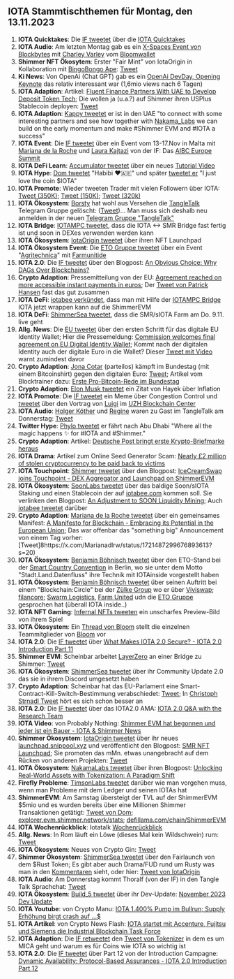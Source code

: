 ## IOTA Stammtischthemen für Montag, den 13.11.2023

1. **IOTA Quicktakes**: Die [IF tweetet](https://x.com/iota/status/1721467589249962452?s=20) über die [IOTA Quicktakes](https://twitter.com/i/status/1721467589249962452)
2. **IOTA Audio**: Am letzten Montag gab es ein [X-Spaces Event von Blockbytes](https://x.com/blockbytescom/status/1721543113926156762?s=20) mit [Charley Varley](https://twitter.com/c_varley) vom [Bloomwallet](https://twitter.com/bloomwalletio)
3. **Shimmer NFT Ökosytem**: Erster "Fair Mint" von IotaOrigin in Kollaboration mit [BingoBongo Ape](https://twitter.com/bingobongo_ape): [Tweet](https://x.com/origin_iota/status/1721826612398772272?s=20)
4. **Ki News**: Von OpenAi (Chat GPT) gab es ein [OpenAi DevDay, Opening Keynote](youtube.com/watch?v=U9mJuUkhUzk) das relativ interessant war (1,6mio views nach 6 Tagen)
5. **IOTA Adaption**: Artikel: [Fluent Finance Partners With UAE to Develop Deposit Token Tech](https://news.bitcoin.com/fluent-finance-partners-with-uae-to-develop-deposit-token-tech/?utm_source=news&utm_medium=social_shares&utm_campaign=news_article_social_shares); Die wollen ja (u.a.?) auf Shimmer ihren USPlus Stablecoin deployen: [Tweet](https://x.com/FluentDAO/status/1713966458433130794?s=20)
6. **IOTA Adaption**: [Kappy tweetet](https://x.com/Rob_Daykin/status/1721833345091264746?s=20) er ist in den UAE "to connect with some interesting partners and see how together with [Nakama_Labs](https://twitter.com/Nakama_Labs) we can build on the early momentum and make #Shimmer EVM and #IOTA a success"
7. **IOTA Event**: Die [IF tweetet](https://x.com/iota/status/1721844950784991358?s=20) über ein Event vom 13-17.Nov in Malta mit [Mariana de la Roche](https://twitter.com/Marianadlrw) und [Laura Kajtazi](https://twitter.com/LauraKajtazi1) von der IF: Das [AIBC Europe Summit](https://sigmamalta.events/aibc-europe-2023)
8. **IOTA DeFi Learn**: [Accumulator tweetet](https://x.com/ACCU_DeFi/status/1721859087673995766?s=20) über ein neues [Tutorial Video](https://www.youtube.com/embed/HsZFhF8yUSQ?autoplay=1&auto_play=true)
9. **IOTA Hype**: [Dom tweetet](https://x.com/DomSchiener/status/1721959562461204602?s=20) "Habibi ❤️🇦🇪" und später [tweetet er](https://x.com/DomSchiener/status/1721968387113271782?s=20) "I just love the coin $IOTA"
10. **IOTA Promote**: Wieder tweeten Trader mit vielen Followern über IOTA: [Tweet (350K)](https://x.com/DaanCrypto/status/1721807952796069892?s=20); [Tweet (150K)](https://x.com/OldMannCrypto/status/1721875818585223525?s=20); [Tweet (320k)](https://x.com/eliz883/status/1721952376720912752?s=20)
11. **IOTA Ökosystem**: [Borsty](https://twitter.com/Borsty_1) hat wohl aus Versehen die [TangleTalk](https://twitter.com/tangle_talk) Telegram Gruppe gelöscht: ([Tweet](https://x.com/tangle_talk/status/1722173332018110949?s=20))... Man muss sich deshalb neu anmelden in der neuen [Telegram Gruppe "TangleTalk"](https://t.me/TangleTalk)
12. **IOTA Bridge**: [IOTAMPC tweetet](https://x.com/iotampc/status/1722177284180943324?s=20), dass die IOTA <-> SMR Bridge fast fertig ist und soon in DEXes verwenden werden kann
13. **IOTA Ökosystem**: [IotaOrigin tweetet](https://x.com/origin_iota/status/1722206053612589447?s=20) über ihren NFT Launchpad
14. **IOTA Ökosystem Event**: Die [ETO Gruppe tweetet](https://x.com/EtoGruppe/status/1722230517616259143?s=20) über ein Event "[Agritechnica](https://twitter.com/AGRITECHNICA)" mit [Farmunitide](https://twitter.com/farmunited_GmbH) 
15. **IOTA 2.0**: Die [IF tweetet](https://x.com/iota/status/1722252641382912179?s=20) über den Blogpost: [An Obvious Choice: Why DAGs Over Blockchains?](https://blog.iota.org/dags-over-blockchains-iota20/)
16. **Crypto Adaption**: Pressemitteilung von der EU: [Agreement reached on more accessible instant payments in euros](https://www.europarl.europa.eu/news/en/press-room/20231031IPR08706/agreement-reached-on-more-accessible-instant-payments-in-euros); Der [Tweet von Patrick Hansen](https://x.com/paddi_hansen/status/1722269443060068566?s=20) fast das gut zusammen
17. **IOTA DeFi**: [iotabee verkündet](https://x.com/iotabee/status/1722276602745381101?s=20), dass man mit Hilfe der [IOTAMPC Bridge](https://twitter.com/iotampc) IOTA jetzt wrappen kann auf die ShimmerEVM
18. **IOTA DeFi**: [ShimmerSea tweetet](https://x.com/ShimmerSeaDEX/status/1722299971733422160?s=20), dass die SMR/sIOTA Farm am Do. 9.11. live geht
19. **Allg. News**: Die [EU tweetet](https://x.com/DigitalEU/status/1722287408119480853?s=20) über den ersten Schritt für das digitale EU Identity Wallet; Hier die Pressemeldung: [Commission welcomes final agreement on EU Digital Identity Wallet](https://ec.europa.eu/commission/presscorner/detail/en/ip_23_5651); Kommt nach der digitalen Identity auch der digitale Euro in die Wallet? Dieser [Tweet mit Video](https://x.com/BitcoinJoker42/status/1722403157118992464?s=20) warnt zumindest davor
20. **Crypto Adaption**: [Jona Cotar](https://twitter.com/JoanaCotar) (parteilos) kämpft im Bundestag (mit einem Bitcoinshirt) gegen den digitalen Euro: [Tweet](https://x.com/spikychill/status/1722355839954997427?s=20); Artikel vom Blocktrainer dazu: [Erste Pro-Bitcoin-Rede im Bundestag](https://www.blocktrainer.de/erste-pro-bitcoin-rede-im-bundestag/)
21. **Crypto Adaption**: [Elon Musk tweetet](https://x.com/elonmusk/status/1722453422866096593?s=20) ein Zitat von Hayek über Inflation
22. **IOTA Promote**: Die [IF tweetet](https://x.com/iota/status/1722516274863841281?s=20) ein Meme über Congestion Control und [tweetet](https://x.com/iota/status/1722516266055774368?s=20) über den Vortrag von [Luigi](https://twitter.com/VekkioKonio) im [UZH Blockchain Center](https://twitter.com/uzh_blockchain)
23. **IOTA Audio**: [Holger Köther](https://twitter.com/HolgerKoether) und [Regine](https://twitter.com/Energine) waren zu Gast im TangleTalk am Donnerstag: [Tweet](https://x.com/tangle_talk/status/1722566442028073389?s=20)
24. **Twitter Hype**: [Phylo tweetet](https://x.com/PhyloIota/status/1722580906014343270?s=20) er fährt nach Abu Dhabi "Where all the magic happens ✨ for #IOTA and #Shimmer."
25. **Crypto Adaption**: Artikel: [Deutsche Post bringt erste Krypto-Briefmarke heraus](https://de.cointelegraph.com/news/deutsche-post-issues-its-first-nft-stamp)
26. **IOTA Drama**: Artikel zum Online Seed Generator Scam: [Nearly £2 million of stolen cryptocurrency to be paid back to victims](https://serocu.police.uk/nearly-2-million-of-stolen-cryptocurrency-to-be-paid-back-to-victims/)
27. **IOTA Touchpoint**: [Shimmer tweetet](https://x.com/shimmernet/status/1722646156029681866?s=20) über den Blogpost: [IceCreamSwap joins Touchpoint - DEX Aggregator and Launchpad on ShimmerEVM](https://blog.shimmer.network/icecreamswap-joins-touchpoint/)
28. **IOTA Ökosystem**: [SoonLabs tweetet](https://x.com/soon_labs/status/1722720818151805374?s=20) über das baldige Soon/sIOTA Staking und einen Stablecoin der auf [iotabee.com](iotabee.com) kommen soll. Sie verlinken den Blogpost: [An Adjustment to SOON Liquidity Mining](https://soonlabs.medium.com/an-adjustment-to-soon-liquidity-mining-a266d103213c); Auch [iotabee tweetet](https://x.com/iotabee/status/1722809089464713700?s=20) darüber
29. **Crypto Adaption**: [Mariana de la Roche tweetet](https://x.com/Marianadlrw/status/1722662574418714634?s=20) über ein gemeinsames Manifest: [A Manifesto for Blockchain - Embracing its Potential in the European Union](https://pact.social/m/kjzl6kcym7w8yaabd4elagu1aioocz9p4qjd9h6e3tdmmhwot1tw3gmntwqeys3); Das war offenbar das "something big" Announcement von einem Tag vorher: [Tweet]8https://x.com/Marianadlrw/status/1721487299676893613?s=20)
30. **IOTA Ökosystem**: [Benjamin Böhnisch tweetet](https://x.com/BenBoenisch/status/1722689826422505833?s=20) über den ETO-Stand bei der [Smart Country Convention](https://twitter.com/SmartCountryCon) in Berlin, wo sie unter dem Motto "Stadt.Land.Datenfluss" ihre Technik mit IOTAinside vorgestellt haben
31. **IOTA Ökosystem**: [Benjamin Böhnisch tweetet](https://x.com/BenBoenisch/status/1722692992253808675?s=20) über seinen Auftritt bei einem "Blockchain:Circle" bei der [Zülke Group](https://twitter.com/zuehlke_group) wo er über [Viviswap](https://twitter.com/viviswapcom); [filancore](https://twitter.com/FilancoreGmbH); [Swarm Logistics](https://twitter.com/SwarmLogistics), [Farm United](https://twitter.com/farmunited_GmbH) udn die [ETO Gruppe](https://twitter.com/EtoGruppe) gesprochen hat (überall IOTA inside..)
32. **IOTA NFT Gaming**: [Infernal NFTs tweeten](https://x.com/InfernalNFTs/status/1722643090630967670?s=20) ein unscharfes Preview-Bild von ihrem Spiel
33. **IOTA Ökosystem**: Ein [Thread von Bloom](https://twitter.com/bloomwalletio/status/1722690945055899913) stellt die einzelnen Teammitglieder von [Bloom](https://twitter.com/bloomwalletio) vor
34. **IOTA 2.0**: Die [IF tweetet](https://x.com/iota/status/1722977415851278648?s=20) über [What Makes IOTA 2.0 Secure? - IOTA 2.0 Introduction Part 11](https://blog.iota.org/what-makes-iota-2-0-secure/)
35. **Shimmer EVM**: Scheinbar arbeitet [LayerZero](https://layerzero.network/) an einer Bridge zu Shimmer: [Tweet](https://x.com/_JeffR/status/1723019274510639460?s=20)
36. **IOTA Ökosystem**: [ShimmerSea tweetet](https://x.com/ShimmerSeaDEX/status/1723256518106071054?s=20) über ihr Community Update 2.0 das sie in ihrem Discord umgesetzt haben
37. **Crypto Adaption**: Scheinbar hat das EU-Parlament eine Smart-Contract-Kill-Switch-Bestimmung verabschiedet: [Tweet](https://x.com/TheRobynHD/status/1722645631204725081?s=20); In [Christoph Strnadl Tweet](https://x.com/archimate/status/1723699686035345690?s=20) hört es sich schon besser an
38. **IOTA 2.0**: Die [IF tweetet](https://x.com/iota/status/1723022717710893088?s=20) über das IOTA2.0 AMA: [IOTA 2.0 Q&A with the Research Team](https://www.youtube.com/watch?v=gy08jK3lqx4)
39. **IOTA Video**: von Probably Nothing: [Shimmer EVM hat begonnen und jeder ist ein Bauer - IOTA & Shimmer News](https://www.youtube.com/watch?v=aIL39eyatXA)
40. **Shimmer Ökosystem**: [IotaOrigin tweetet](https://x.com/origin_iota/status/1723000812887330987?s=20) über ihr neues [launchpad.snippool.xyz](https://launchpad.snippool.xyz/) und veröffentlicht den Blogpost:  [SMR NFT Launchpad](https://medium.com/@iotaorigin/smr-nft-launchpad-3c243cd7be6c); Sie promoten das mMn. etwas unangebracht auf dem Rücken von anderen Projekten: [Tweet](https://x.com/origin_iota/status/1723484869638955136?s=20)
41. **IOTA Ökosystem**: [NakamaLabs tweetet](https://x.com/Nakama_Labs/status/1722989426668622088?s=20) über ihren Blogpost: [Unlocking Real-World Assets with Tokenization: A Paradigm Shift](https://medium.com/@NakamaLabs/unlocking-real-world-assets-with-tokenization-a-paradigm-shift-1bca0b4efd3a)
42. **Firefly Probleme**: [TimsonLabs tweetet](https://x.com/TimsonLabs/status/1723315121806581792?s=20) darüber wie man vorgehen muss, wenn man Probleme mit dem Ledger und seinen IOTAs hat
43. **ShimmerEVM**: Am Samstag übersteigt der TVL auf der ShimmerEVM $5mio und es wurden bereits über eine Millionen Shimmer Transaktionen getätigt: [Tweet von Dom](https://x.com/DomSchiener/status/1723220632945545601?s=20); [explorer.evm.shimmer.network/stats](https://explorer.evm.shimmer.network/stats); [defillama.com/chain/ShimmerEVM](https://defillama.com/chain/ShimmerEVM)
44. **IOTA Wochenrückblick**: Iotatalk [Wochenrückblick](https://www.iota-talk.com/index.php?article/340-wochenr%C3%BCckblick-vom-5-bis-11-november-2023/)
45. **Allg. News**: In Rom läuft ein Löwe (dieses Mal kein Wildschwein) rum: [Tweet](https://x.com/mz_storymakers/status/1723486298009120873?s=20)
46. **IOTA Ökosystem**: Neues von Crypto Gin: [Tweet](https://x.com/Crypto_Gin21/status/1723777528161071305?s=20)
47. **Shimmer Ökosystem**: [ShimmerSea tweetet](https://x.com/ShimmerSeaDEX/status/1723758150011023364?s=20) über den Fairlaunch von dem $Rust Token; Es gibt aber auch Drama/FUD rund um Rusty was man in den [Kommentaren](https://x.com/TheDLTimes/status/1723763631676952824?s=20) sieht, oder hier: [Tweet von IotaOrigin](https://x.com/origin_iota/status/1723648572644577599?s=20)
48. **IOTA Audio**: Am Donnerstag kommt Thoralf (von der IF) in den Tangle Talk Sprachchat: [Tweet](https://x.com/tangle_talk/status/1723624370872983746?s=20)
49. **IOTA Ökosystem**: [Build_5 tweetet](https://x.com/build5tech/status/1723939340030779515?s=20) über ihr Dev-Update: [November 2023 Dev Update](https://twitter.com/build5tech/status/1723939340030779515)
50. **IOTA Youtube**: von Crypto Manu: [IOTA 1.400% Pump im Bullrun; Supply Erhöhung birgt crash auf ...$](youtube.com/watch?v=rGiPbR4qemY)
51. **IOTA Artikel**: von Crypto News Flash: [IOTA startet mit Accenture, Fujitsu und Siemens die Industrial Blockchain Task Force](https://www.crypto-news-flash.com/de/iota-startet-mit-accenture-fujitsu-und-siemens-die-industrial-blockchain-task-force/?feed_id=27283&_unique_id=6551f31d9f416)
52. **IOTA Adaption**: Die [IF retweetet](https://x.com/iota/status/1724020928151953789?s=20) den [Tweet von Tokenizer](https://x.com/Tokenicer/status/1723567778102472863?s=20) in dem es um MICA geht und warum es für Coins wie IOTA so wichtig ist
53. **IOTA 2.0**: Die [IF tweetet](https://x.com/iota/status/1724064581314650162?s=20) über Part 12 von der Introduction Campagne: [Dynamic Availability: Protocol-Based Assurances - IOTA 2.0 Introduction Part 12](https://blog.iota.org/dynamic-availability-iota20/)
